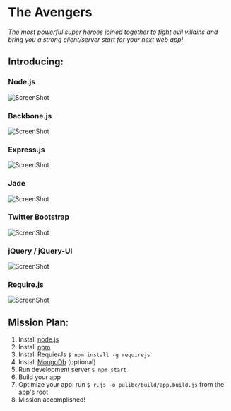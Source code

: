 # The Avengers

*The most powerful super heroes joined together to fight evil villains and bring you a strong client/server start for your next web app!* 


## Introducing:

### Node.js
![ScreenShot](http://www.otakia.com/wp-content/uploads/V_1/article_3709/8224.jpg)
### Backbone.js
![ScreenShot](http://www.popularmechanics.com/cm/popularmechanics/images/Sj/Iron-Man-092011-md.jpg)
### Express.js
![ScreenShot](http://www.polyvore.com/cgi/img-thing?.out=jpg&size=l&tid=56596268)
### Jade
![ScreenShot](http://cdn.d23.disney.go.com/wp-content/uploads/2011/07/D23_Features_IronMan2_featb.jpg)
### Twitter Bootstrap
![ScreenShot](http://images.contactmusic.com/newsimages/chris_evans_as_captain_america_1396522.jpg)
### jQuery / jQuery-UI
![ScreenShot](http://cdn02.cdn.justjared.com/wp-content/uploads/headlines/2012/11/chris-hemsworth-thor-2-set-in-london.jpg)
### Require.js
![ScreenShot](http://www.polyvore.com/cgi/img-thing?.out=jpg&size=l&tid=49720856)

## Mission Plan:

1. Install [node.js](http://nodejs.org) 
2. Install [npm](https://npmjs.org/) 
3. Install RequierJs `$ npm install -g requirejs`
4. Install [MongoDb](http://www.mongodb.org/) (optional)
5. Run development server `$ npm start` 
6. Build your app
7. Optimize your app: run `$ r.js -o pulibc/build/app.build.js` from the app's root	
8. Mission accomplished!
